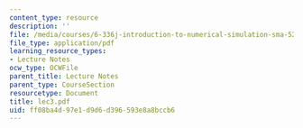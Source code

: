 ```yaml
---
content_type: resource
description: ''
file: /media/courses/6-336j-introduction-to-numerical-simulation-sma-5211-fall-2003/ff08ba4d97e1d9d6d396593e8a8bccb6_lec3.pdf
file_type: application/pdf
learning_resource_types:
- Lecture Notes
ocw_type: OCWFile
parent_title: Lecture Notes
parent_type: CourseSection
resourcetype: Document
title: lec3.pdf
uid: ff08ba4d-97e1-d9d6-d396-593e8a8bccb6
---
```

